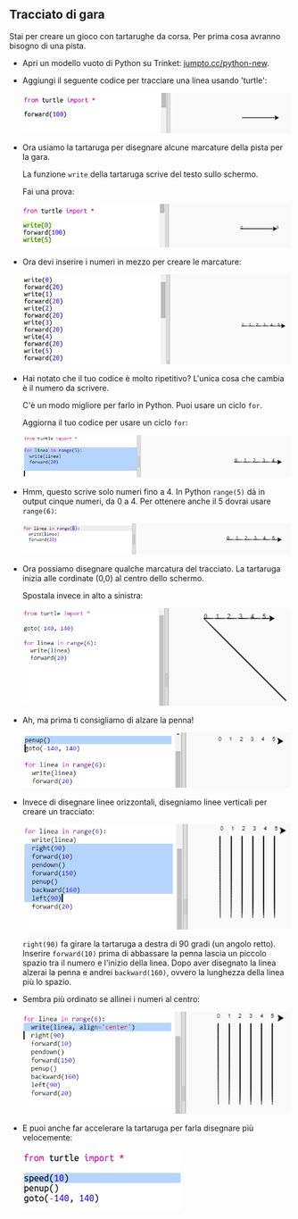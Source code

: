 ## Tracciato di gara

Stai per creare un gioco con tartarughe da corsa. Per prima cosa avranno bisogno di una pista.

+ Apri un modello vuoto di Python su Trinket: <a href="http://jumpto.cc/python-new" target="_blank">jumpto.cc/python-new</a>.

+ Aggiungi il seguente codice per tracciare una linea usando 'turtle':
    
    ![screenshot](images/race-forward.png)

+ Ora usiamo la tartaruga per disegnare alcune marcature della pista per la gara.
    
    La funzione `write` della tartaruga scrive del testo sullo schermo.
    
    Fai una prova:
    
    ![screenshot](images/race-markings1.png)

+ Ora devi inserire i numeri in mezzo per creare le marcature:
    
    ![screenshot](images/race-markings2.png)

+ Hai notato che il tuo codice è molto ripetitivo? L'unica cosa che cambia è il numero da scrivere.
    
    C'è un modo migliore per farlo in Python. Puoi usare un ciclo `for`.
    
    Aggiorna il tuo codice per usare un ciclo `for`:
    
    ![screenshot](images/race-for.png)

+ Hmm, questo scrive solo numeri fino a 4. In Python `range(5)` dà in output cinque numeri, da 0 a 4. Per ottenere anche il 5 dovrai usare `range(6)`:
    
    ![screenshot](images/race-range.png)

+ Ora possiamo disegnare qualche marcatura del tracciato. La tartaruga inizia alle cordinate (0,0) al centro dello schermo.
    
    Spostala invece in alto a sinistra:
    
    ![screenshot](images/race-goto.png)

+ Ah, ma prima ti consigliamo di alzare la penna!
    
    ![screenshot](images/race-penup.png)

+ Invece di disegnare linee orizzontali, disegniamo linee verticali per creare un tracciato:
    
    ![screenshot](images/race-lines.png)
    
    `right(90)` fa girare la tartaruga a destra di 90 gradi (un angolo retto). Inserire `forward(10)` prima di abbassare la penna lascia un piccolo spazio tra il numero e l'inizio della linea. Dopo aver disegnato la linea alzerai la penna e andrei `backward(160)`, ovvero la lunghezza della linea più lo spazio.

+ Sembra più ordinato se allinei i numeri al centro:
    
    ![screenshot](images/race-center.png)

+ E puoi anche far accelerare la tartaruga per farla disegnare più velocemente:
    
    ![screenshot](images/race-speed.png)